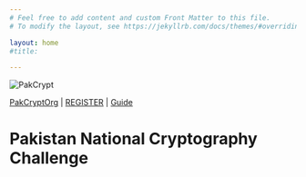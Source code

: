 ```yaml
---
# Feel free to add content and custom Front Matter to this file.
# To modify the layout, see https://jekyllrb.com/docs/themes/#overriding-theme-defaults

layout: home
#title: 

---
```


![PakCrypt](.{{site.baseurl}}/assets/images/landing25.jpg)

[PakCryptOrg](https://www.twitter.com/PakCryptOrg) | [REGISTER](https://bit.ly/pc24reg) | [Guide](https://pakcrypt.org/pcc24)

# Pakistan National Cryptography Challenge






